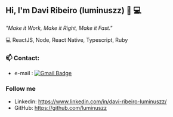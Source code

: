 
## Hi, I'm Davi Ribeiro (luminuszz) 👋 💻


*"Make it Work, Make it Right, Make it Fast."*
 
 :computer:   ReactJS, Node, React Native, Typescript, Ruby

 ### 📫 Contact: 
- e-mail : [![Gmail Badge](https://img.shields.io/badge/-davi5.ribeiro.contato@gmail.com-c14438?style=flat-square&logo=Gmail&logoColor=white&link=mailto:fhugoduarte@gmail.com)](mailto:davi5.ribeiro.contato@gmail.com
)

### Follow me

  
- Linkedin: https://www.linkedin.com/in/davi-ribeiro-luminuszz/
- GitHub: https://github.com/luminuszz

### 

